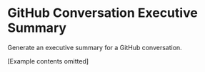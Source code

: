 # GitHub Conversation Executive Summary

Generate an executive summary for a GitHub conversation.

[Example contents omitted]
